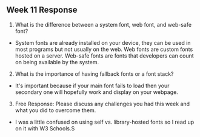 ## Week 11 Response
1. What is the difference between a system font, web font, and web-safe font?

* System fonts are already installed on your device, they can be used in most programs but not usually on the web. Web fonts are custom fonts hosted on a server. Web-safe fonts are fonts that developers can count on being available by the system.

2. What is the importance of having fallback fonts or a font stack?

* It's important because if your main font fails to load then your secondary one will hopefully work and display on your webpage.

3. Free Response: Please discuss any challenges you had this week and what you did to overcome them.

* I was a little confused on using self vs. library-hosted fonts so I read up on it with W3 Schools.S
